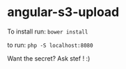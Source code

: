 # angular-s3-upload

To install run:
`bower install`

to run:
`php -S localhost:8080`

Want the secret? Ask stef ! :) 
